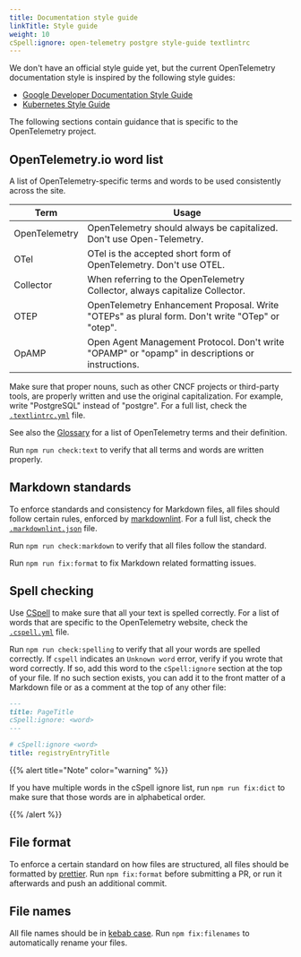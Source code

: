 ```yaml
---
title: Documentation style guide
linkTitle: Style guide
weight: 10
cSpell:ignore: open-telemetry postgre style-guide textlintrc
---
```


We don't have an official style guide yet, but the current OpenTelemetry
documentation style is inspired by the following style guides:

- [Google Developer Documentation Style Guide](https://developers.google.com/style)
- [Kubernetes Style Guide](https://kubernetes.io/docs/contribute/style/style-guide/)

The following sections contain guidance that is specific to the OpenTelemetry
project.

## OpenTelemetry.io word list

A list of OpenTelemetry-specific terms and words to be used consistently across
the site.

<!-- prettier-ignore-start -->
| Term | Usage |
| --- | --- |
| OpenTelemetry | OpenTelemetry should always be capitalized. Don't use Open-Telemetry. |
| OTel | OTel is the accepted short form of OpenTelemetry. Don't use OTEL. |
| Collector | When referring to the OpenTelemetry Collector, always capitalize Collector. |
| OTEP | OpenTelemetry Enhancement Proposal. Write "OTEPs" as plural form. Don't write "OTep" or "otep". |
| OpAMP | Open Agent Management Protocol. Don't write "OPAMP" or "opamp" in descriptions or instructions. |
<!-- prettier-ignore-end -->

Make sure that proper nouns, such as other CNCF projects or third-party tools,
are properly written and use the original capitalization. For example, write
"PostgreSQL" instead of "postgre". For a full list, check the
[`.textlintrc.yml`](https://github.com/open-telemetry/opentelemetry.io/blob/main/.textlintrc.yml)
file.

See also the [Glossary](/docs/concepts/glossary/) for a list of OpenTelemetry
terms and their definition.

Run `npm run check:text` to verify that all terms and words are written
properly.

## Markdown standards

To enforce standards and consistency for Markdown files, all files should follow
certain rules, enforced by
[markdownlint](https://github.com/DavidAnson/markdownlint). For a full list,
check the
[`.markdownlint.json`](https://github.com/open-telemetry/opentelemetry.io/blob/main/.markdownlint.json)
file.

Run `npm run check:markdown` to verify that all files follow the standard.

Run `npm run fix:format` to fix Markdown related formatting issues.

## Spell checking

Use [CSpell](https://github.com/streetsidesoftware/cspell) to make sure that all
your text is spelled correctly. For a list of words that are specific to the
OpenTelemetry website, check the
[`.cspell.yml`](https://github.com/open-telemetry/opentelemetry.io/blob/main/.cspell.yml)
file.

Run `npm run check:spelling` to verify that all your words are spelled
correctly. If `cspell` indicates an `Unknown word` error, verify if you wrote
that word correctly. If so, add this word to the `cSpell:ignore` section at the
top of your file. If no such section exists, you can add it to the front matter
of a Markdown file or as a comment at the top of any other file:

```markdown
---
title: PageTitle
cSpell:ignore: <word>
---
```

```yaml
# cSpell:ignore <word>
title: registryEntryTitle
```

{{% alert title="Note" color="warning" %}}

If you have multiple words in the cSpell ignore list, run
`npm run fix:dict` to make sure that those words are in alphabetical order.

{{% /alert %}}

## File format

To enforce a certain standard on how files are structured, all files should be
formatted by [prettier](https://prettier.io). Run `npm fix:format` before
submitting a PR, or run it afterwards and push an additional commit.

## File names

All file names should be in
[kebab case](https://en.wikipedia.org/wiki/Letter_case#Kebab_case). Run
`npm fix:filenames` to automatically rename your files.
